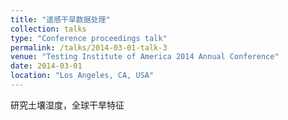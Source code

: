 ```yaml
---
title: "遥感干旱数据处理"
collection: talks
type: "Conference proceedings talk"
permalink: /talks/2014-03-01-talk-3
venue: "Testing Institute of America 2014 Annual Conference"
date: 2014-03-01
location: "Los Angeles, CA, USA"
---
```


研究土壤湿度，全球干旱特征